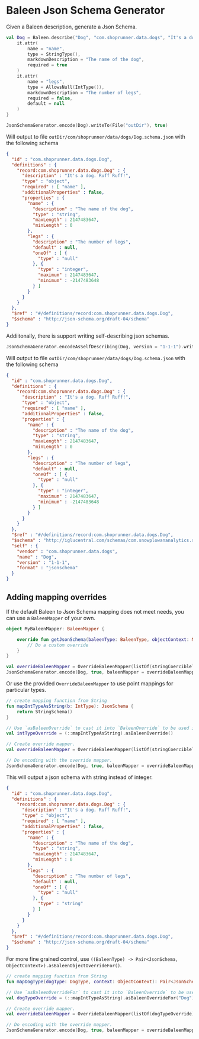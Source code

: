 # Baleen Json Schema Generator

Given a Baleen description, generate a Json Schema.

```kotlin
val Dog = Baleen.describe("Dog", "com.shoprunner.data.dogs", "It's a dog. Ruff Ruff!") {
    it.attr(
        name = "name",
        type = StringType(),
        markdownDescription = "The name of the dog",
        required = true
    )
    it.attr(
        name = "legs",
        type = AllowsNull(IntType()),
        markdownDescription = "The number of legs",
        required = false,
        default = null
    )
}

JsonSchemaGenerator.encode(Dog).writeTo(File("outDir"), true)

```

Will output to file `outDir/com/shoprunner/data/dogs/Dog.schema.json` with the following schema

```json
{
  "id" : "com.shoprunner.data.dogs.Dog",
  "definitions" : {
    "record:com.shoprunner.data.dogs.Dog" : {
      "description" : "It's a dog. Ruff Ruff!",
      "type" : "object",
      "required" : [ "name" ],
      "additionalProperties" : false,
      "properties" : {
        "name" : {
          "description" : "The name of the dog",
          "type" : "string",
          "maxLength" : 2147483647,
          "minLength" : 0
        },
        "legs" : {
          "description" : "The number of legs",
          "default" : null,
          "oneOf" : [ {
            "type" : "null"
          }, {
            "type" : "integer",
            "maximum" : 2147483647,
            "minimum" : -2147483648
          } ]
        }
      }
    }
  },
  "$ref" : "#/definitions/record:com.shoprunner.data.dogs.Dog",
  "$schema" : "http://json-schema.org/draft-04/schema"
}
```

Addiitonally, there is support writing self-describing json schemas.

```kotlin
JsonSchemaGenerator.encodeAsSelfDescribing(Dog, version = "1-1-1").writeTo(dir, true)
```

Will output to file `outDir/com/shoprunner/data/dogs/Dog.schema.json` with the following schema

```json
{
  "id" : "com.shoprunner.data.dogs.Dog",
  "definitions" : {
    "record:com.shoprunner.data.dogs.Dog" : {
      "description" : "It's a dog. Ruff Ruff!",
      "type" : "object",
      "required" : [ "name" ],
      "additionalProperties" : false,
      "properties" : {
        "name" : {
          "description" : "The name of the dog",
          "type" : "string",
          "maxLength" : 2147483647,
          "minLength" : 0
        },
        "legs" : {
          "description" : "The number of legs",
          "default" : null,
          "oneOf" : [ {
            "type" : "null"
          }, {
            "type" : "integer",
            "maximum" : 2147483647,
            "minimum" : -2147483648
          } ]
        }
      }
    }
  },
  "$ref" : "#/definitions/record:com.shoprunner.data.dogs.Dog",
  "$schema" : "http://iglucentral.com/schemas/com.snowplowananalytics.self-desc/schema/jsonschema/1-0-0",
  "self" : {
    "vendor" : "com.shoprunner.data.dogs",
    "name" : "Dog",
    "version" : "1-1-1",
    "format" : "jsonschema"
  }
}
``` 

## Adding mapping overrides

If the default Baleen to Json Schema mapping does not meet needs, you can use a `BaleenMapper` of your own.

```kotlin
object MyBaleenMapper: BaleenMapper {

    override fun getJsonSchema(baleenType: BaleenType, objectContext: Map<String, ObjectSchema>, withAdditionalAttributes: Boolean): Pair<JsonSchema, Map<String, ObjectSchema>> {
        // Do a custom override
    }
}

val overrideBaleenMapper = OverrideBaleenMapper(listOf(stringCoercibleToBooleanOverride))
JsonSchemaGenerator.encode(Dog, true, baleenMapper = overrideBaleenMapper)
```

Or use the provided `OverrideBaleenMapper` to use point mappings for particular types.

```kotlin
// create mapping function from String
fun mapIntTypeAsString(b: IntType): JsonSchema {
    return StringSchema()
}

// Use `asBaleenOverride` to cast it into `BaleenOverride` to be used in mapper.
val intTypeOverride = (::mapIntTypeAsString).asBaleenOverride()

// Create override mapper.
val overrideBaleenMapper = OverrideBaleenMapper(listOf(stringCoercibleToBooleanOverride))

// Do encoding with the override mapper.
JsonSchemaGenerator.encode(Dog, true, baleenMapper = overrideBaleenMapper)
```

This will output a json schema with string instead of integer.

```json
{
  "id" : "com.shoprunner.data.dogs.Dog",
  "definitions" : {
    "record:com.shoprunner.data.dogs.Dog" : {
      "description" : "It's a dog. Ruff Ruff!",
      "type" : "object",
      "required" : [ "name" ],
      "additionalProperties" : false,
      "properties" : {
        "name" : {
          "description" : "The name of the dog",
          "type" : "string",
          "maxLength" : 2147483647,
          "minLength" : 0
        },
        "legs" : {
          "description" : "The number of legs",
          "default" : null,
          "oneOf" : [ {
            "type" : "null"
          }, {
            "type" : "string"
          } ]
        }
      }
    }
  },
  "$ref" : "#/definitions/record:com.shoprunner.data.dogs.Dog",
  "$schema" : "http://json-schema.org/draft-04/schema"
}
```

For more fine grained control, use `((BaleenType) -> Pair<JsonSchema, ObjectContext>).asBaleenObjectOverrideFor()`.

```kotlin
// create mapping function from String
fun mapDogType(dogType: DogType, context: ObjectContext): Pair<JsonSchema, ObjectContext> { ... }

// Use `asBaleenOverrideFor` to cast it into `BaleenOverride` to be used in mapper. Pass in the name of the type when using `DataDescription`
val dogTypeOverride = (::mapIntTypeAsString).asBaleenOverrideFor("Dog")

// Create override mapper.
val overrideBaleenMapper = OverrideBaleenMapper(listOf(dogTypeOverride))

// Do encoding with the override mapper.
JsonSchemaGenerator.encode(Dog, true, baleenMapper = overrideBaleenMapper)

```
